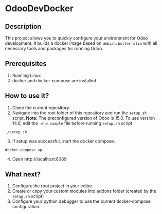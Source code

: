 # OdooDevDocker

## Description

This project allows you to quickly configure your environment for Odoo development.
It builds a docker image based on `debian:buster-slim` with all necessary tools and packages for running Odoo. 

## Prerequisites

1. Running Linux
2. docker and docker-compose are installed 

## How to use it? 

1. Clone the current repository
2. Navigate into the root folder of this repository and run the `setup.sh` script.
  **Note:** The preconfigured version of Odoo is 15.0. 
  To use version 14.0, edit the `.env.sample` file before running `setup.sh` script.
  ```shell
./setup.sh
  ```
3. If setup was successful, start the docker compose:
```shell
docker-compose up
```
4. Open http://localhost:8069

## What next?

1. Configure the root project in your editor.
2. Create or copy your custom modules into addons folder (created by the `setup.sh` script)
3. Configure your python debugger to use the current docker-compose configuration. 
